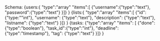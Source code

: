 Schema:
{users:{ "type":"array" "items":[ {"username":{"type":"text"}, "password":{"type":"text"} }]}
}
{lists:{ "type":"array" "items":[ {"id": {"type:""int"}, "username": {"type":"text"}, "description": {"type":"text"}, "listname": {"type":"text"} }]}
}
{tasks: {"type":"array" "items": [ {"done": {"type":"boolean"}, "task_id":{"type":"int"}, "deadline":{"type":"timestamp"}, "tag": {"type":"text"} }]}
}

